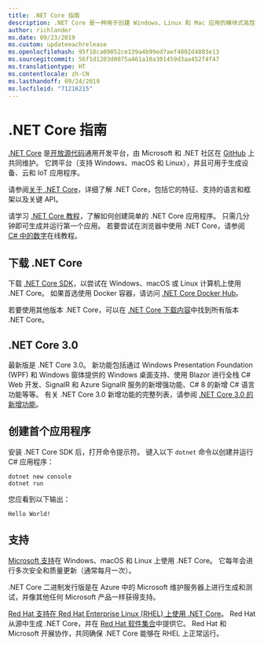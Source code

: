 ```yaml
---
title: .NET Core 指南
description: .NET Core 是一种用于创建 Windows、Linux 和 Mac 应用的模块式高性能的 .NET 实现。 了解 .NET Core 以开始使用。
author: richlander
ms.date: 09/23/2019
ms.custom: updateeachrelease
ms.openlocfilehash: 95f18ca09852ce139a4b99ed7aef4802d4883e13
ms.sourcegitcommit: 56f1d1203d0075a461a10a301459d3aa452f4f47
ms.translationtype: HT
ms.contentlocale: zh-CN
ms.lasthandoff: 09/24/2019
ms.locfileid: "71216215"
---
```

# <a name="net-core-guide"></a>.NET Core 指南

[.NET Core](about.md) 是[开放源代码](https://github.com/dotnet/coreclr/blob/master/LICENSE.TXT)通用开发平台，由 Microsoft 和 .NET 社区在 [GitHub](https://github.com/dotnet/core) 上共同维护。 它跨平台（支持 Windows、macOS 和 Linux），并且可用于生成设备、云和 IoT 应用程序。

请参阅[关于 .NET Core](about.md)，详细了解 .NET Core，包括它的特征、支持的语言和框架以及关键 API。

请学习 [.NET Core 教程](tutorials/index.md)，了解如何创建简单的 .NET Core 应用程序。 只需几分钟即可生成并运行第一个应用。 若要尝试在浏览器中使用 .NET Core，请参阅 [C# 中的数字](../csharp/tutorials/intro-to-csharp/numbers-in-csharp.yml)在线教程。

## <a name="download-net-core"></a>下载 .NET Core

下载 [.NET Core SDK](https://www.microsoft.com/net/download)，以尝试在 Windows、macOS 或 Linux 计算机上使用 .NET Core。 如果首选使用 Docker 容器，请访问 [.NET Core Docker Hub](https://hub.docker.com/_/microsoft-dotnet-core/)。

若要使用其他版本 .NET Core，可以在 [.NET Core 下载内容](https://dotnet.microsoft.com/download/dotnet-core)中找到所有版本 .NET Core。

## <a name="net-core-30"></a>.NET Core 3.0

最新版是 .NET Core 3.0。 新功能包括通过 Windows Presentation Foundation (WPF) 和 Windows 窗体提供的 Windows 桌面支持、使用 Blazor 进行全栈 C# Web 开发、SignalR 和 Azure SignalR 服务的新增强功能、C# 8 的新增 C# 语言功能等等。 有关 .NET Core 3.0 新增功能的完整列表，请参阅 [.NET Core 3.0 的新增功能](./whats-new/dotnet-core-3-0.md)。

## <a name="create-your-first-application"></a>创建首个应用程序

安装 .NET Core SDK 后，打开命令提示符。 键入以下 `dotnet` 命令以创建并运行 C# 应用程序：

```dotnetcli
dotnet new console
dotnet run
```

您应看到以下输出：

```output
Hello World!
```

## <a name="support"></a>支持

[Microsoft 支持](https://dotnet.microsoft.com/platform/support/policy)在 Windows、macOS 和 Linux 上使用 .NET Core。 它每年会进行多次安全和质量更新（通常每月一次）。

.NET Core 二进制发行版是在 Azure 中的 Microsoft 维护服务器上进行生成和测试，并像其他任何 Microsoft 产品一样获得支持。

[Red Hat 支持在 Red Hat Enterprise Linux (RHEL) 上使用 .NET Core](http://redhatloves.net/)。 Red Hat 从源中生成 .NET Core，并在 [Red Hat 软件集合](https://developers.redhat.com/products/softwarecollections/overview/)中提供它。 Red Hat 和 Microsoft 开展协作，共同确保 .NET Core 能够在 RHEL 上正常运行。
